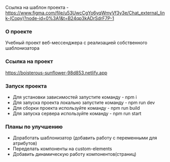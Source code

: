 Ссылка на шаблон проекта - https://www.figma.com/file/u53UwcCgYo6yqWmyVf3y3e/Chat_external_link-(Copy)?node-id=0%3A1&t=B24qp3kADrSdrF7P-1

### О проекте
Учебный проект веб-мессенджера с реализацией собственного шаблонизатора

### Ссылка на проект
https://boisterous-sunflower-98d853.netlify.app

### Запуск проекта
- Для установки зависимостей запустите команду - npm i
- Для запуска проекта локально запустите команду - npm run dev
- Для сборки проекта используйте команду - npm run build
- Для запуска сервера используйте команду - npm run start

### Планы по улучшению
- Доработать шаблонизатор (добавить работу с переменными для атрибутов)
- Переделать компоненты на custom-elements
- Добавить динамическую работу компонентов(страниц)
